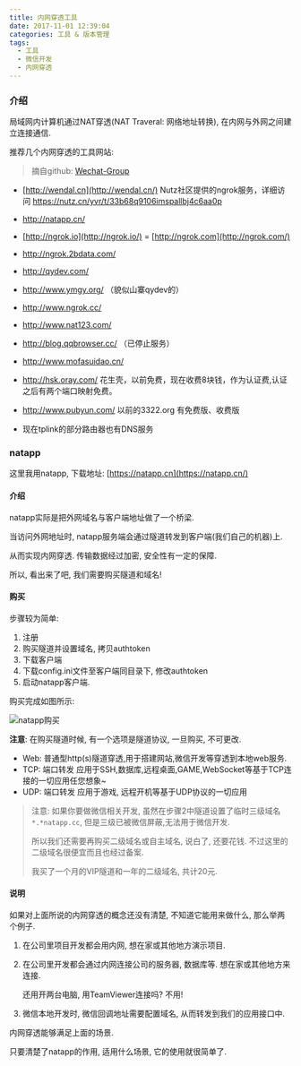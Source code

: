 ```yaml
---
title: 内网穿透工具
date: 2017-11-01 12:39:04
categories: 工具 & 版本管理
tags:
  - 工具
  - 微信开发
  - 内网穿透
---
```



### 介绍

局域网内计算机通过NAT穿透(NAT Traveral: 网络地址转换), 在内网与外网之间建立连接通信.

<!-- more -->

推荐几个内网穿透的工具网站:

> 摘自github: [Wechat-Group](https://github.com/Wechat-Group/weixin-java-tools)

- [http://wendal.cn](http://wendal.cn/) Nutz社区提供的ngrok服务，详细访问 <https://nutz.cn/yvr/t/33b68q9106imspallbj4c6aa0p>
- <http://natapp.cn/>
- [http://ngrok.io](http://ngrok.io/) = [http://ngrok.com](http://ngrok.com/)
- <http://ngrok.2bdata.com/>
- <http://qydev.com/>
- <http://www.ymgy.org/> （貌似山寨qydev的）
- <http://www.ngrok.cc/>
- <http://www.nat123.com/>
- <http://blog.qqbrowser.cc/> （已停止服务）
- <http://www.mofasuidao.cn/>

- <http://hsk.oray.com/> 花生壳，以前免费，现在收费8块钱，作为认证费,认证之后有两个端口映射免费。
- <http://www.pubyun.com/> 以前的3322.org 有免费版、收费版
- 现在tplink的部分路由器也有DNS服务



### natapp

这里我用natapp, 下载地址: [https://natapp.cn](https://natapp.cn/)

#### 介绍

natapp实际是把外网域名与客户端地址做了一个桥梁.

当访问外网地址时, natapp服务端会通过隧道转发到客户端(我们自己的机器)上.

从而实现内网穿透. 传输数据经过加密, 安全性有一定的保障.

所以, 看出来了吧, 我们需要购买隧道和域名!



#### 购买

步骤较为简单:

1. 注册
2. 购买隧道并设置域名, 拷贝authtoken
3. 下载客户端
4. 下载config.ini文件至客户端同目录下, 修改authtoken
5. 启动natapp客户端.

购买完成如图所示:

![natapp购买](https://blog-md-pic-1259135436.cos.ap-chengdu.myqcloud.com/%E5%85%B6%E5%AE%83/natapp.png)

**注意**: 在购买隧道时候, 有一个选项是隧道协议, 一旦购买, 不可更改.

- Web: 普通型http(s)隧道穿透,用于搭建网站,微信开发等穿透到本地web服务.
- TCP: 端口转发 应用于SSH,数据库,远程桌面,GAME,WebSocket等基于TCP连接的一切应用任您想象~
- UDP: 端口转发 应用于游戏, 远程开机等基于UDP协议的一切应用

> 注意: 如果你要做微信相关开发, 虽然在步骤2中隧道设置了临时三级域名 `*.*natapp.cc`, 但是三级已被微信屏蔽,无法用于微信开发.
>
> 所以我们还需要再购买二级域名或自主域名, 说白了, 还要花钱. 不过这里的二级域名很便宜而且也经过备案.
>
> 我买了一个月的VIP隧道和一年的二级域名, 共计20元.



#### 说明

如果对上面所说的内网穿透的概念还没有清楚, 不知道它能用来做什么, 那么举两个例子.

1. 在公司里项目开发都会用内网, 想在家或其他地方演示项目.

2. 在公司里开发都会通过内网连接公司的服务器, 数据库等. 想在家或其他地方来连接.

   还用开两台电脑, 用TeamViewer连接吗? 不用!

3. 微信本地开发时, 微信回调地址需要配置域名, 从而转发到我们的应用接口中.

内网穿透能够满足上面的场景.

只要清楚了natapp的作用, 适用什么场景, 它的使用就很简单了.